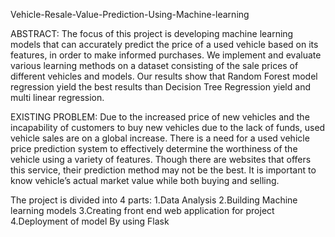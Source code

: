 
Vehicle-Resale-Value-Prediction-Using-Machine-learning

ABSTRACT:
The focus of this project is developing machine learning models that can accurately predict the price of a used vehicle based on its features, in order to make informed purchases. We implement and evaluate various learning methods on a dataset consisting of the sale prices of different vehicles and models. Our results show that Random Forest model regression yield the best results than Decision Tree Regression yield and multi linear regression.

EXISTING PROBLEM:
Due to the increased price of new vehicles and the incapability of customers to buy new vehicles due to the lack of funds, used vehicle sales are on a global increase. There is a need for a used vehicle price prediction system to effectively determine the worthiness of the vehicle using a variety of features. Though there are websites that offers this service, their prediction method may not be the best. It is important to know vehicle’s  actual market value while both buying and selling.

The project is divided into 4 parts:
1.Data Analysis
2.Building Machine learning models
3.Creating front end web application for project
4.Deployment of model By using Flask
